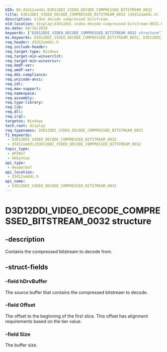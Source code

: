 ```yaml
---
UID: NS:d3d12umddi.D3D12DDI_VIDEO_DECODE_COMPRESSED_BITSTREAM_0032
title: D3D12DDI_VIDEO_DECODE_COMPRESSED_BITSTREAM_0032 (d3d12umddi.h)
description: Video decode compressed bitstream.
old-location: display\d3d12ddi-video-decode-compressed-bitstream-0032.htm
ms.date: 04/16/2018
keywords: ["D3D12DDI_VIDEO_DECODE_COMPRESSED_BITSTREAM_0032 structure"]
ms.keywords: D3D12DDI_VIDEO_DECODE_COMPRESSED_BITSTREAM_0032, D3D12DDI_VIDEO_DECODE_COMPRESSED_BITSTREAM_0032 structure [Display Devices], d3d12umddi/D3D12DDI_VIDEO_DECODE_COMPRESSED_BITSTREAM_0032, display.d3d12ddi-video-decode-compressed-bitstream-0032
req.header: d3d12umddi.h
req.include-header: 
req.target-type: Windows
req.target-min-winverclnt: 
req.target-min-winversvr: 
req.kmdf-ver: 
req.umdf-ver: 
req.ddi-compliance: 
req.unicode-ansi: 
req.idl: 
req.max-support: 
req.namespace: 
req.assembly: 
req.type-library: 
req.lib: 
req.dll: 
req.irql: 
targetos: Windows
tech.root: display
req.typenames: D3D12DDI_VIDEO_DECODE_COMPRESSED_BITSTREAM_0032
f1_keywords:
 - D3D12DDI_VIDEO_DECODE_COMPRESSED_BITSTREAM_0032
 - d3d12umddi/D3D12DDI_VIDEO_DECODE_COMPRESSED_BITSTREAM_0032
topic_type:
 - APIRef
 - kbSyntax
api_type:
 - HeaderDef
api_location:
 - d3d12umddi.h
api_name:
 - D3D12DDI_VIDEO_DECODE_COMPRESSED_BITSTREAM_0032
---
```


# D3D12DDI_VIDEO_DECODE_COMPRESSED_BITSTREAM_0032 structure

## -description

Contains the compressed bitstream to decode from.

## -struct-fields

### -field hDrvBuffer

The source buffer that contains the compressed bitstream to decode.

### -field Offset

The offset to the beginning of the first slice. This offset has alignment requirements based on the tier value.

### -field Size

The buffer size.
